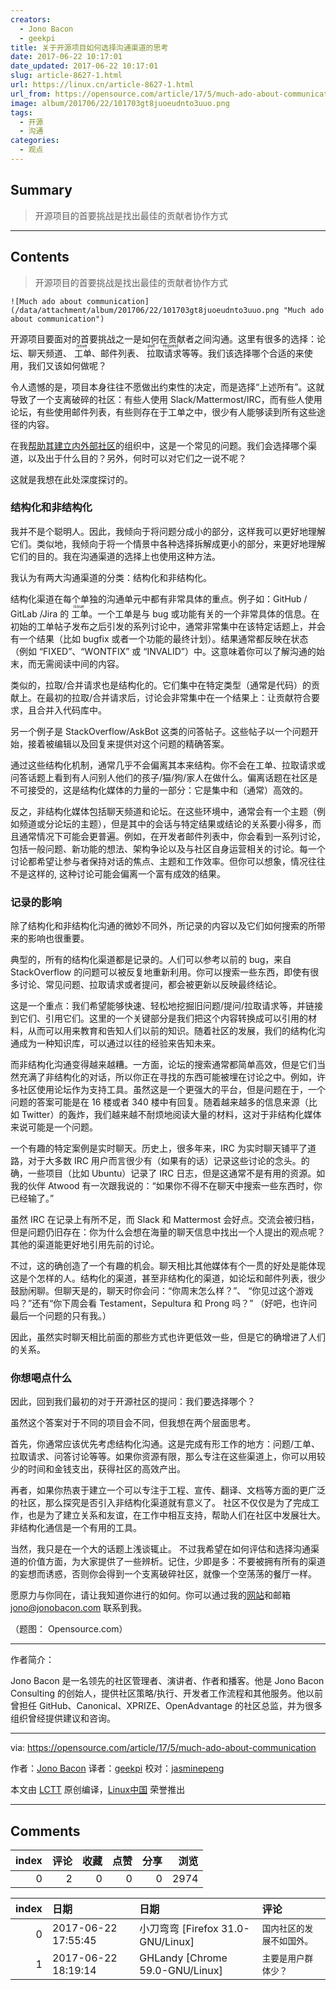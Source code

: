 ```yaml
---
creators:
  - Jono Bacon
  - geekpi
title: 关于开源项目如何选择沟通渠道的思考
date: 2017-06-22 10:17:01
date_updated: 2017-06-22 10:17:01
slug: article-8627-1.html
url: https://linux.cn/article-8627-1.html
url_from: https://opensource.com/article/17/5/much-ado-about-communication
image: album/201706/22/101703gt8juoeudnto3uuo.png
tags:
  - 开源
  - 沟通
categories:
  - 观点
---
```


## Summary

> 开源项目的首要挑战是找出最佳的贡献者协作方式

***

<!-- more -->

## Contents

> 
> 开源项目的首要挑战是找出最佳的贡献者协作方式
> 
> 
> 

`![Much ado about communication](/data/attachment/album/201706/22/101703gt8juoeudnto3uuo.png "Much ado about communication")`

开源项目要面对的首要挑战之一是如何在贡献者之间沟通。这里有很多的选择：论坛、聊天频道、<ruby> 工单 <rp>  （ </rp> <rt>  issue </rt> <rp>  ） </rp></ruby>、邮件列表、<ruby> 拉取请求 <rp>  （ </rp> <rt>  pull request </rt> <rp>  ） </rp></ruby>等等。我们该选择哪个合适的来使用，我们又该如何做呢？

令人遗憾的是，项目本身往往不愿做出约束性的决定，而是选择“上述所有”。这就导致了一个支离破碎的社区：有些人使用 Slack/Mattermost/IRC，而有些人使用论坛，有些使用邮件列表，有些则存在于工单之中，很少有人能够读到所有这些途径的内容。

在我[帮助其建立内外部社区](http://www.jonobaconconsulting.com/)的组织中，这是一个常见的问题。我们会选择哪个渠道，以及出于什么目的？另外，何时可以对它们之一说不呢？

这就是我想在此处深度探讨的。

### 结构化和非结构化

我并不是个聪明人。因此，我倾向于将问题分成小的部分，这样我可以更好地理解它们。类似地，我倾向于将一个情景中各种选择拆解成更小的部分，来更好地理解它们的目的。我在沟通渠道的选择上也使用这种方法。

我认为有两大沟通渠道的分类：结构化和非结构化。

结构化渠道在每个单独的沟通单元中都有非常具体的重点。例子如：GitHub / GitLab /Jira 的<ruby> 工单 <rp>  （ </rp> <rt>  issue </rt> <rp>  ） </rp></ruby>。一个工单是与 bug 或功能有关的一个非常具体的信息。在初始的工单帖子发布之后引发的系列讨论中，通常非常集中在该特定话题上，并会有一个结果（比如 bugfix 或者一个功能的最终计划）。结果通常都反映在状态（例如 “FIXED”、“WONTFIX” 或 “INVALID”）中。这意味着你可以了解沟通的始末，而无需阅读中间的内容。

类似的，拉取/合并请求也是结构化的。它们集中在特定类型（通常是代码）的贡献上。在最初的拉取/合并请求后，讨论会非常集中在一个结果上：让贡献符合要求，且合并入代码库中。

另一个例子是 StackOverflow/AskBot 这类的问答帖子。这些帖子以一个问题开始，接着被编辑以及回复来提供对这个问题的精确答案。

通过这些结构化机制，通常几乎不会偏离其本来结构。你不会在工单、拉取请求或问答话题上看到有人问别人他们的孩子/猫/狗/家人在做什么。偏离话题在社区是不可接受的，这是结构化媒体的力量的一部分：它是集中和（通常）高效的。

反之，非结构化媒体包括聊天频道和论坛。在这些环境中，通常会有一个主题（例如频道或分论坛的主题），但是其中的会话与特定结果或结论的关系要小得多，而且通常情况下可能会更普遍。例如，在开发者邮件列表中，你会看到一系列讨论，包括一般问题、新功能的想法、架构争论以及与社区自身运营相关的讨论。每一个讨论都希望让参与者保持对话的焦点、主题和工作效率。但你可以想象，情况往往不是这样的, 这种讨论可能会偏离一个富有成效的结果。

### 记录的影响

除了结构化和非结构化沟通的微妙不同外，所记录的内容以及它们如何搜索的所带来的影响也很重要。

典型的，所有的结构化渠道都是记录的。人们可以参考以前的 bug，来自 StackOverflow 的问题可以被反复地重新利用。你可以搜索一些东西，即使有很多讨论、常见问题、拉取请求或者提问，都会被更新以反映最终结论。

这是一个重点：我们希望能够快速、轻松地挖掘旧问题/提问/拉取请求等，并链接到它们、引用它们。这里的一个关键部分是我们把这个内容转换成可以引用的材料，从而可以用来教育和告知人们以前的知识。随着社区的发展，我们的结构化沟通成为一种知识库，可以通过以往的经验来告知未来。

而非结构化沟通变得越来越糟。一方面，论坛的搜索通常都简单高效，但是它们当然充满了非结构化的对话，所以你正在寻找的东西可能被埋在讨论之中。例如，许多社区使用论坛作为支持工具。虽然这是一个更强大的平台，但是问题在于，一个问题的答案可能是在 16 楼或者 340 楼中有回复。随着越来越多的信息来源（比如 Twitter）的轰炸，我们越来越不耐烦地阅读大量的材料，这对于非结构化媒体来说可能是一个问题。

一个有趣的特定案例是实时聊天。历史上，很多年来，IRC 为实时聊天铺平了道路，对于大多数 IRC 用户而言很少有（如果有的话）记录这些讨论的念头。的确，一些项目（比如 Ubuntu）记录了 IRC 日志，但是这通常不是有用的资源。如我的伙伴 Atwood 有一次跟我说的：“如果你不得不在聊天中搜索一些东西时，你已经输了。”

虽然 IRC 在记录上有所不足，而 Slack 和 Mattermost 会好点。交流会被归档，但是问题仍旧存在：你为什么会想在海量的聊天信息中找出一个人提出的观点呢？其他的渠道能更好地引用先前的讨论。

不过，这的确创造了一个有趣的机会。聊天相比其他媒体有个一贯的好处是能体现这是个怎样的人。结构化的渠道，甚至非结构化的渠道，如论坛和邮件列表，很少鼓励闲聊。但聊天是的，聊天时你会问：“你周末怎么样？”、 “你见过这个游戏吗？”还有“你下周会看 Testament，Sepultura 和 Prong 吗？” （好吧，也许问最后一个问题的只有我。）

因此，虽然实时聊天相比前面的那些方式也许更低效一些，但是它的确增进了人们的关系。

### 你想喝点什么

因此，回到我们最初的对于开源社区的提问：我们要选择哪个？

虽然这个答案对于不同的项目会不同，但我想在两个层面思考。

首先，你通常应该优先考虑结构化沟通。这是完成有形工作的地方：问题/工单、拉取请求、问答讨论等等。如果你资源有限，那么专注在这些渠道上，你可以用较少的时间和金钱支出，获得社区的高效产出。

再者，如果你热衷于建立一个可以专注于工程、宣传、翻译、文档等方面的更广泛的社区，那么探究是否引入非结构化渠道就有意义了。 社区不仅仅是为了完成工作，也是为了建立关系和友谊，在工作中相互支持，帮助人们在社区中发展壮大。非结构化通信是一个有用的工具。

当然，我只是在一个大的话题上浅谈辄止。 不过我希望在如何评估和选择沟通渠道的价值方面，为大家提供了一些辨析。记住，少即是多：不要被拥有所有的渠道的妄想而诱惑，否则你会得到一个支离破碎社区，就像一个空荡荡的餐厅一样。

愿原力与你同在，请让我知道你进行的如何。你可以通过我的[网站](http://www.jonobacon.com/)和邮箱 [jono@jonobacon.com](mailto:jono@jonobacon.com) 联系到我。

（题图： Opensource.com）

---

作者简介：

Jono Bacon 是一名领先的社区管理者、演讲者、作者和播客。他是 Jono Bacon Consulting 的创始人，提供社区策略/执行、开发者工作流程和其他服务。他以前曾担任 GitHub、Canonical、XPRIZE、OpenAdvantage 的社区总监，并为很多组织曾经提供建议和咨询。

---

via: <https://opensource.com/article/17/5/much-ado-about-communication>

作者：[Jono Bacon](https://opensource.com/users/jonobacon) 译者：[geekpi](https://github.com/geekpi) 校对：[jasminepeng](https://github.com/jasminepeng)

本文由 [LCTT](https://github.com/LCTT/TranslateProject) 原创编译，[Linux中国](https://linux.cn/) 荣誉推出

***

## Comments


|   index |   评论 |   收藏 |   点赞 |   分享 |   浏览 |
|--------:|-------:|-------:|-------:|-------:|-------:|
|       0 |      2 |      0 |      0 |      0 |   2974 |

|   index | 日期                | 日期                              | 评论                       |
|--------:|:--------------------|:----------------------------------|:---------------------------|
|       0 | 2017-06-22 17:55:45 | 小刀弯弯 [Firefox 31.0-GNU/Linux] | `国内社区的发展不如国外。` |
|       1 | 2017-06-22 18:19:14 | GHLandy [Chrome 59.0-GNU/Linux]   | `主要是用户群体少？`       |
